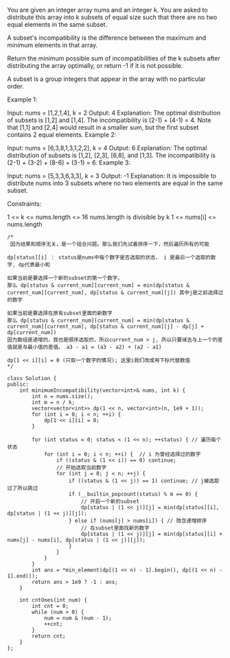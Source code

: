 You are given an integer array nums​​​ and an integer k. You are asked to distribute this array into k subsets of equal size such that there are no two equal elements in the same subset.

A subset's incompatibility is the difference between the maximum and minimum elements in that array.

Return the minimum possible sum of incompatibilities of the k subsets after distributing the array optimally, or return -1 if it is not possible.

A subset is a group integers that appear in the array with no particular order.

 

Example 1:

Input: nums = [1,2,1,4], k = 2
Output: 4
Explanation: The optimal distribution of subsets is [1,2] and [1,4].
The incompatibility is (2-1) + (4-1) = 4.
Note that [1,1] and [2,4] would result in a smaller sum, but the first subset contains 2 equal elements.
Example 2:

Input: nums = [6,3,8,1,3,1,2,2], k = 4
Output: 6
Explanation: The optimal distribution of subsets is [1,2], [2,3], [6,8], and [1,3].
The incompatibility is (2-1) + (3-2) + (8-6) + (3-1) = 6.
Example 3:

Input: nums = [5,3,3,6,3,3], k = 3
Output: -1
Explanation: It is impossible to distribute nums into 3 subsets where no two elements are equal in the same subset.
 

Constraints:

1 <= k <= nums.length <= 16
nums.length is divisible by k
1 <= nums[i] <= nums.length

```
/*
 因为结果和顺序无关，是一个组合问题。那么我们先试着排序一下，然后遍历所有的可能
 
dp[status][i] ： status是nums中每个数字是否选取的状态， i 是最后一个选取的数字, dp代表最小和

如果当前是要选择一个新的subset的第一个数字，
那么 dp[status & current_num][current_num] = min(dp[status & current_num][current_num], dp[status & current_num][j]) 其中j是之前选择过的数字

如果当前是要选择在原有subset里面的新数字
那么 dp[status & current_num][current_num] = min(dp[status & current_num][current_num], dp[status & current_num][j] - dp[j] + dp[current_num])
因为数组是递增的，我也是顺序选取的，所以current_num > j, 所以只要减去与上一个的差值就是与最小值的差值。 a3 - a1 = (a3 - a2) + (a2 - a1)

dp[1 << i][i] = 0 (只取一个数字的情况); 这里i我们改成用下标代替数值
*/

class Solution {
public:
    int minimumIncompatibility(vector<int>& nums, int k) {
        int n = nums.size();
        int m = n / k;
        vector<vector<int>> dp(1 << n, vector<int>(n, 1e9 + 1));
        for (int i = 0; i < n; ++i) {
            dp[1 << i][i] = 0;
        }
        
        for (int status = 0; status < (1 << n); ++status) { // 遍历每个状态
            for (int i = 0; i < n; ++i) {  // i 为曾经选择过的数字
                if ((status & (1 << i)) == 0) continue;
                // 开始选取当前数字
                for (int j = 0; j < n; ++j) {
                    if ((status & (1 << j)) == 1) continue; // j被选取过了所以跳过
                    if (__builtin_popcount(status) % m == 0) {
                        // 开启一个新的subset
                        dp[status | (1 << j)][j] = min(dp[status][i], dp[status | (1 << j)][j]);
                    } else if (nums[j] > nums[i]) { // 隐含递增排序
                        // 在subset里面找新的数字
                        dp[status | (1 << j)][j] = min(dp[status][i] + nums[j] - nums[i], dp[status | (1 << j)][j]);
                    }
                }
            }
        }
        int ans = *min_element(dp[(1 << n) - 1].begin(), dp[(1 << n) - 1].end());
        return ans > 1e9 ? -1 : ans;
    }
    
    int cntOnes(int num) {
        int cnt = 0;
        while (num > 0) {
            num = num & (num - 1);
            ++cnt;
        }
        return cnt;
    }
};
```
